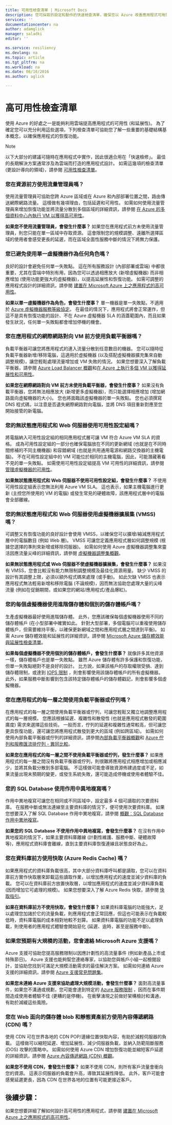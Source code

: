 ```yaml
---
title: 可用性檢查清單 | Microsoft Docs
description: 您可採取的設定和動作的快速檢查清單，確保您以 Azure 改善應用程式可用性。
services: ''
documentationcenter: na
author: adamglick
manager: saladki
editor: ''

ms.service: resiliency
ms.devlang: na
ms.topic: article
ms.tgt_pltfrm: na
ms.workload: na
ms.date: 08/18/2016
ms.author: aglick

---
```

# <a name="high-availability-checklist"></a>高可用性檢查清單
使用 Azure 的好處之一是能夠利用雲端提高應用程式的可用性 (和延展性)。 為了確定您可以充分利用這些選項，下列檢查清單可協助您了解一些重要的基礎結構基本概念，以確保應用程式的恢復功能。 

> [!NOTE]
> 以下大部分的建議可隨時在應用程式中實作，因此很適合用在「快速檢修」。 最佳的長期解決方案通常涉及為雲端而打造的應用程式設計。  如需這幾項的檢查清單 (更設計導向的領域)，請參閱 [可用性檢查清單](../best-practices-availability-checklist.md)。
> 
> 

### <a name="are-you-using-traffic-manager-in-front-of-your-resources?"></a>您在資源前方使用流量管理員嗎？
使用流量管理員可協助您跨 Azure 區域或在 Azure 和內部部署位置之間，路由傳送網際網路流量。 這樣做有幾項理由，包括延遲和可用性。 如需如何使用流量管理員來增加恢復功能並將流量分散到多個區域的詳細資訊，請參閱 [在 Azure 的多個資料中心內執行 VM 以獲得高可用性](../guidance/guidance-compute-multiple-datacenters.md)。

**如果您不使用流量管理員，會發生什麼事？**  如果您在應用程式前方未使用流量管理員，則您只能在單一區域中存取資源。 這會限制您的規模調整、遠離所選擇區域的使用者會感受更長的延遲，而在區域全面性服務中斷的情況下將無力保護。

### <a name="have-you-avoided-using-a-single-virtual-machine-for-any-role?"></a>您已避免使用單一虛擬機器作為任何角色嗎？
良好的設計會避免任何單一失敗點。 這在所有服務設計 (內部部署或雲端) 中都很重要，尤其在雲端中特別有用，因為您可以透過相應放大 (新增虛擬機器) 而非相應增加 (使用功能更強大的虛擬機器)，以提高延展性和恢復功能。 如需可調整的應用程式設計的詳細資訊，請參閱 [建置在 Microsoft Azure 上之應用程式的高可用性](resiliency-high-availability-azure-applications.md)。

**如果以單一虛擬機器作為角色，會發生什麼事？** 單一機器是單一失敗點，不適用於 [Azure 虛擬機器服務等級協定](https://azure.microsoft.com/support/legal/sla/virtual-machines/v1_0/)。 在最佳的情況下，應用程式將會正常運作，但這不是具有恢復功能的設計、不在 Azure 虛擬機器 SLA 的涵蓋範圍內，而且如果發生狀況，任何單一失敗點都會增加停機的機會。

### <a name="are-you-using-a-load-balancer-in-front-of-your-application's-internet-facing-vms?"></a>您在應用程式的網際網路對向 VM 前方使用負載平衡器嗎？
負載平衡器可讓您將應用程式的連入流量分散到任意數目的機器。 您可以隨時從負載平衡器新增/移除電腦，這適用於虛擬機器 (以及搭配虛擬機器擴充集來自動調整規模)，讓您輕鬆處理流量增加或 VM 失敗的情況。 如果您想要深入了解負載平衡器，請參閱 [Azure Load Balancer 概觀](../load-balancer/load-balancer-overview.md)和[在 Azure 上執行多個 VM 以獲得延展性和可用性](../guidance/guidance-compute-multi-vm.md)。

**如果您在網際網路對向 VM 前方未使用負載平衡器，會發生什麼事？**  如果沒有負載平衡器，您將無法相應放大 (新增更多虛擬機器)，而只能選擇相應增加 (增加網路面向虛擬機器的大小)。 您也將面臨該虛擬機器的單一失敗點。 您也必須撰寫 DNS 程式碼，以注意是否遺失網際網路對向電腦，並將 DNS 項目重新對應至您開始接管的新電腦。

### <a name="are-you-using-availability-sets-for-your-stateless-application-and-web-servers?"></a>您的無狀態應用程式和 Web 伺服器使用可用性設定組嗎？
將電腦納入可用性設定組的相同應用程式層可讓 VM 符合 Azure VM SLA 的資格。 成為可用性設定組的一部分也確保電腦放在不同的更新網域 (也就是在不同時間修補的不同主機機器) 和容錯網域 (也就是共用通用電源和網路交換器的主機電腦)。 不在可用性設定組中的 VM 可能位於相同的主機電腦，因此，可能潛藏著看不見的單一失敗點。 如需使用可用性設定組提高 VM 可用性的詳細資訊，請參閱 [管理虛擬機器的可用性](../virtual-machines/virtual-machines-windows-manage-availability.md)。

**如果無狀態應用程式和 Web 伺服器不使用可用性設定組，會發生什麼事？**  不使用可用性設定組表示您無法利用 Azure VM SLA。 這也表示，如果主機電腦進行更新 (主控您所使用的 VM 的電腦) 或發生常見的硬體故障，該應用程式層中的電腦會全部離線。

### <a name="are-you-using-virtual-machine-scale-sets-(vmss)-for-your-stateless-application-or-web-servers?"></a>您的無狀態應用程式和 Web 伺服器使用虛擬機器擴展集 (VMSS) 嗎？
可調整又有恢復功能的良好設計會使用 VMSS，以確保您可以擴增/縮減應用程式層中的電腦數目 (例如 Web 層)。 VMSS 可讓您定義應用程式層如何調整規模 (根據您選擇的準則來新增或移除伺服器)。 如需如何使用 Azure 虛擬機器調整集來靈活因應流量尖峰的詳細資訊，請參閱 [虛擬機器調整集概觀](../virtual-machine-scale-sets/virtual-machine-scale-sets-overview.md)。

**如果無狀態應用程式或 Web 伺服器不使虛擬機器擴展集，會發生什麼事？**  如果沒有 VMSS，您會比較沒有能力無限制調整規模及最佳化資源用量。 缺少 VMSS 的設計有其調整上限，必須以額外程式碼來處理 (或手動)。 如此欠缺 VMSS 也表示應用程式無法輕易新增和移除電腦 (不論規模)，因而無法協助您處理大量的尖峰流量 (例如在促銷期間，或如果您的網站/應用程式/產品爆紅)。

### <a name="are-you-using-premium-storage-and-separate-storage-accounts-for-each-of-your-virtual-machines?"></a>您的每個虛擬機器使用進階儲存體和個別的儲存體帳戶嗎？
生產虛擬機器最好使用進階儲存體。 此外，您應該確保每個虛擬機器使用不同的儲存體帳戶 (在小型部署中確實如此。 針對大型部署，多個電腦可以重複使用儲存體帳戶，但需要維持平衡，以確保更新網域之間和應用程式層之間達到平衡)。 如需 Azure 儲存體效能和延展性的詳細資訊，請參閱 [Microsoft Azure 儲存體效能與延展性檢查清單](../storage/storage-performance-checklist.md)。

**如果每個虛擬機器不使用個別的儲存體帳戶，會發生什麼事？**  就像許多其他資源一樣，儲存體帳戶也是單一失敗點。 雖然 Azure 儲存體有許多保護和恢復功能，但單一失敗點絕對不是良好的設計。 比方說，如果該帳戶的存取權限受損、達到儲存體限制，或達到 [IOPS 限制](../azure-subscription-service-limits.md#virtual-machine-disk-limits) ，則會影響使用該儲存體帳戶的所有虛擬機器。 此外，如果服務中斷影響到包含該特定儲存體帳戶的儲存體戳記，則會影響多個虛擬機器。

### <a name="are-you-using-a-load-balancer-or-a-queue-between-each-tier-of-your-application?"></a>您在應用程式的每一層之間使用負載平衡器或佇列嗎？
在應用程式的每一層之間使用負載平衡器或佇列，可讓您輕鬆又獨立地調整應用程式的每一層規模。 您應該根據延遲、複雜性和散發性 (也就是應用程式散發的範圍廣度) 需求來選擇這些技術。 一般而言，佇列的延遲和複雜性通常較高，但可讓您更具恢復功能，還可讓您將應用程式散發到更大的區域 (例如跨區域)。 如需如何使用內部負載平衡器或佇列的詳細資訊，請參閱[內部負載平衡器概觀](../load-balancer/load-balancer-internal-overview.md)和 [Azure 佇列和服務匯流排佇列 - 異同比較](../service-bus-messaging/service-bus-azure-and-service-bus-queues-compared-contrasted.md)。

**如果您在應用程式的每一層之間不使用負載平衡器或佇列，發生什麼事？**  如果應用程式的每一層之間沒有負載平衡器或佇列，則很難將應用程式相應增加或相應減少，並將其負載分散到多部電腦。 不這樣做可能會導致資源佈建過度或不足，如果流量出現未預期的變更，或發生系統失敗，還可能造成停機或使用者體驗不佳。

### <a name="are-your-sql-databases-using-active-geo-replication?"></a>您的 SQL Database 使用作用中異地複寫嗎？
作用中異地複寫可讓您在相同或不同區域中，設定最多 4 個可讀取的次要資料庫。 在服務中斷或無法連線至主要資料庫的情況下，便可使用次要資料庫。 如果您想要深入了解 SQL Database 作用中異地複寫，請參閱 [概觀︰SQL Database 作用中異地複寫](../sql-database/sql-database-geo-replication-overview.md)。

 **如果您的 SQL Database 不使用作用中異地複寫，會發生什麼事？** 在沒有作用中異地複寫的情況下，如果主要資料庫離線 (計劃性維護、服務中斷、硬體故障等)，應用程式資料庫會離線，直到主要資料庫恢復連線且狀態良好為止。 

### <a name="are-you-using-a-cache-(azure-redis-cache)-in-front-of-your-databases?"></a>您在資料庫前方使用快取 (Azure Redis Cache) 嗎？
如果應用程式的資料庫負載很高，其中大部分資料庫呼叫都是讀取，您可以在資料庫前方實作快取層來卸載這些讀取作業，以增加應用程式的速度並減少資料庫的負載。 您可以在資料庫前方放置快取層，以增加應用程式的速度並減少資料庫負載 (因而增加它可處理的規模)。 如果您想要深入了解 Azure Redis 快取，請參閱 [快取指引](../best-practices-caching.md)。

 **如果在資料庫前方不使用快取，會發生什麼事？**  如果資料庫電腦的功能強大，足以處理您加諸於它的流量負載，則應用程式會正常回應，但這也可能表示在負載較低時，資料庫電腦的成本相對地較不划算。 如果資料庫電腦的功能不足以處理負載，則使用者的應用程式體驗會開始惡化 (延遲、逾時，甚至是服務中斷)。

### <a name="have-you-contacted-microsoft-azure-support-if-you-are-expecting-a-high-scale-event?"></a>如果您預期有大規模的活動，您會連絡 Microsoft Azure 支援嗎？
Azure 支援可協助您提高服務限制以因應計劃性的高流量事件 (例如新產品上市或特殊節日)。 Azure 支援也能夠幫您連絡專家，以協助您與帳戶小組一起檢閱設計，並協助您找到可滿足大規模活動需求的最佳解決方案。 如需如何連絡 Azure 支援的詳細資訊，請參閱 [Azure 支援常見問題集](https://azure.microsoft.com/support/faq/)。

**如果您未連絡 Azure 支援來協助處理大規模活動，會發生什麼事？** 面對高流量事件，如果您不溝通或規劃，您可能會達到特定的 [Azure 服務限制](../azure-subscription-service-limits.md) ，因而在事件期間造成使用者體驗不佳 (更糟的是停機)。 在衝擊湧現之前做好架構檢討和溝通，有助於減緩這些風險。

### <a name="are-you-using-a-content-delivery-network-(azure-cdn)-in-front-of-your-web-facing-storage-blobs-and-static-assets?"></a>您在 Web 面向的儲存體 blob 和靜態資產前方使用內容傳遞網路 (CDN) 嗎？
使用 CDN 可在世界各地的 CDN POP/邊緣位置快取內容，有助於減輕伺服器的負載。 這樣做可以縮短延遲、增加延展性、減少伺服器負載，並納入防範阻斷服務 (DOS) 攻擊的策略中。 如需如何使用 Azure CDN 增加恢復功能並縮短客戶延遲的詳細資訊，請參閱 [Azure 內容傳遞網路 (CDN) 概觀](../cdn/cdn-overview.md)。

**如果您不使用 CDN，會發生什麼事？**  如果不使用 CDN，則所有客戶流量會衝向您的資源。 這表示伺服器的負載會升高，導致其延展性降低。 此外，客戶可能會感覺延遲更長，因為 CDN 在世界各地的位置有可能更接近客戶。

## <a name="next-steps:"></a>後續步驟：
如果您想要詳細了解如何設計高可用性的應用程式，請參閱 [建置在 Microsoft Azure 上之應用程式的高可用性](resiliency-high-availability-azure-applications.md)。

<!--HONumber=Oct16_HO2-->


